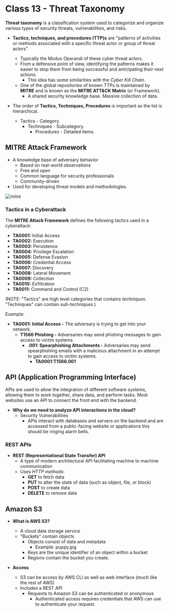 # Class 13 - Threat Taxonomy

**Threat taxonomy** is a classification system used to categorize and organize various types of security threats, vulnerabilities, and risks.

- **Tactics, techniques, and procedures (TTP)s** are "patterns of activities or methods associated with a specific threat actor or group of threat actors"
  - Typically the Modus Operandi of these cyber threat actors.
  - From a defensive point of view, identifying the patterns makes it easier to stop them from being successful and anticipating their next actions.
    - This idea has some similarities with the _Cyber Kill Chain_.
  - One of the global repositories of known TTPs is maintained by **MITRE** and is known as the **MITRE ATT&CK Matrix** (or Framework).
    - A shared security knowledge base. Massive collection of data.

- The order of **Tactics, Techniques, Procedures** is important as the list is hierarchical.
  - Tactics - Category.
    - Techniques - Subcategory.
      - Procedures - Detailed items.

## MITRE Attack Framework

- A knowledge base of adversary behavior
  - Based on real-world observations
  - Free and open
  - Common language for security professionals
  - Community-driven
- Used for developing threat models and methodologies.

![mitre](https://codefellows.github.io/ops-401-cybersecurity-guide/curriculum/class-13/slides/assets/13_02.png)

### Tactics in a Cyberattack

The **MITRE Attack Framework** defines the following tactics used in a cyberattack:

- **TA0001:** Initial Access
- **TA0002:** Execution
- **TA0003:** Persistence
- **TA0004:** Privilege Escalation
- **TA0005:** Defense Evasion
- **TA0006:** Credential Access
- **TA0007:** Discovery
- **TA0008:** Lateral Movement
- **TA0009:** Collection
- **TA0010:** Exfiltration
- **TA0011:** Command and Control (C2)

(NOTE: "Tactics" are high level categories that contains _techniques_. "Techniques" can contain _sub-techniques._)

Example:

- **TA0001: Initial Access -** The adversary is trying to get into your network.
  - **T1566 Phishing -** Adversaries may send phishing messages to gain access to victim systems.
    - **.001: Spearphishing Attachments -** Adversaries may send spearphishing emails with a malicious attachment in an attempt to gain access to victim systems.
      - **TA0001:T1566.001**

## API (Application Programming Interface)

APIs are used to allow the integration of different software systems, allowing them to work together, share data, and perform tasks. Most websites use an API to connect the front end with the backend.

- **Why do we need to analyze API interactions in the cloud?**
  - Security Vulnerabilities
    - APIs interact with databases and servers on the backend and are accessed from a public-facing website or applications this should be ringing alarm bells.

### REST APIs

- **REST (Representational State Transfer) API**
  - A type of modern architectural API facilitating machine to machine communication
  - Uses _HTTP methods_:
    - **GET** to fetch data
    - **PUT** to alter the state of data (such as object, file, or block)
    - **POST** to create data
    - **DELETE** to remove data


## Amazon S3

- **What is AWS S3?**
  - A cloud data storage service
  - "Buckets" contain objects
    - Objects consist of data and metadata
      - Example: puppy.jpg
    - Keys are the unique identifier of an object within a bucket
    - Regions contain the bucket you create.

- **Access**
  - S3 can be access by AWS CLI as well as web interface (much like the rest of AWS)
  - Includes a REST API
    - Requests to Amazon S3 can be authenticated or anonymous
      - Authenticated access requires credentials that AWS can use to authenticate your request.